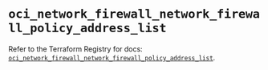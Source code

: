 # `oci_network_firewall_network_firewall_policy_address_list`

Refer to the Terraform Registry for docs: [`oci_network_firewall_network_firewall_policy_address_list`](https://registry.terraform.io/providers/hashicorp/oci/7.19.0/docs/resources/network_firewall_network_firewall_policy_address_list).
